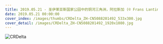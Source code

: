 ```yaml
---
title: 2019.05.21 - 圣伊莱亚斯国家公园中的铜河三角洲，阿拉斯加 (© Frans Lanting/plainpicture)
date: 2019.05.21 00:00:00
cover_index: /images/thumbs/CRDelta_ZH-CN5088201492_533x300.jpg
cover_detail: /images/CRDelta_ZH-CN5088201492_1920x1080.jpg
---
```


![CRDelta](/images/CRDelta_ZH-CN5088201492_1920x1080.jpg)
